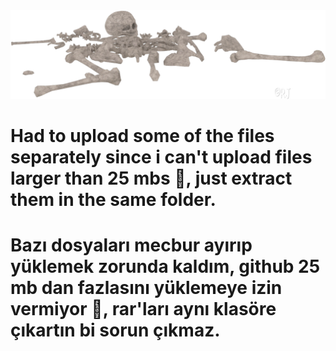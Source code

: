 <img src="banner.jpg" width="600">

# Had to upload some of the files separately since i can't upload files larger than 25 mbs 🤡, just extract them in the same folder.

# Bazı dosyaları mecbur ayırıp yüklemek zorunda kaldım, github 25 mb dan fazlasını yüklemeye izin vermiyor 🤡, rar'ları aynı klasöre çıkartın bi sorun çıkmaz.
